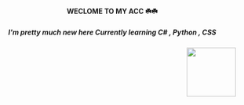 <center><b>WECLOME TO MY ACC ☘️☘️</b></center>
<div>
<h5><center>I'm pretty much new here
Currently learning C# , Python , CSS </center></h5>

<img src="https://static.wikia.nocookie.net/gensin-impact/images/e/e4/Icon_Emoji_Paimon%27s_Paintings_19_Nahida_3.png/revision/latest/scale-to-width-down/250?cb=20221124043005"  align="right" width=100px height=100px>
<img src="https://static-00.iconduck.com/assets.00/c-sharp-c-icon-456x512-9sej0lrz.png" height=10px width=10px>
